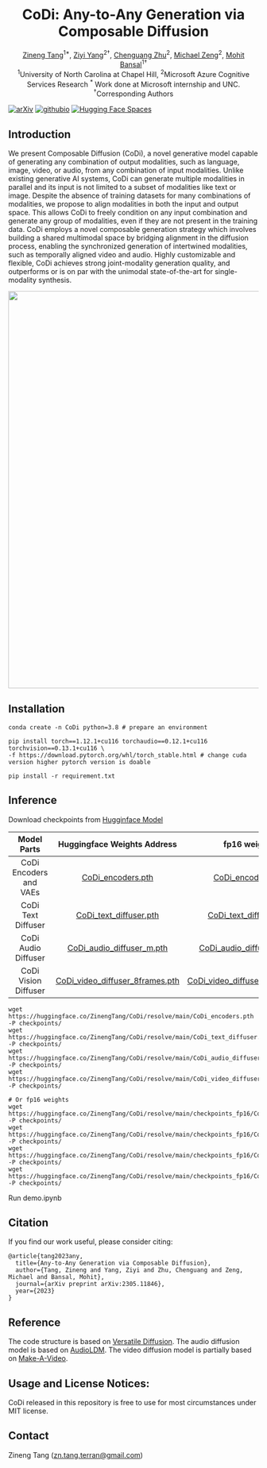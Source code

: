 <h1 align="center">CoDi: Any-to-Any Generation via Composable Diffusion</h1>
<div align="center">
  <span class="author-block">
    <a href="https://zinengtang.github.io/">Zineng Tang</a><sup>1*</sup>,</span>
  <span class="author-block">
    <a href="https://ziyi-yang.github.io/">Ziyi Yang</a><sup>2†</sup>,</span>
  <span class="author-block">
    <a href="https://www.microsoft.com/en-us/research/people/chezhu/">Chenguang Zhu</a><sup>2</sup>,
  </span>
  <span class="author-block">
    <a href="https://www.microsoft.com/en-us/research/people/nzeng/">Michael Zeng</a><sup>2</sup>,
  </span>
  <span class="author-block">
    <a href="https://www.cs.unc.edu/~mbansal/">Mohit Bansal</a><sup>1†</sup>
  </span>
</div>
<div align="center">
  <span class="author-block"><sup>1</sup>University of North Carolina at Chapel Hill,</span>
  <span class="author-block"><sup>2</sup>Microsoft Azure Cognitive Services Research</span>
  <span class="author-block"><sup>*</sup> Work done at Microsoft internship and UNC. <sup>†</sup>Corresponding Authors</span>
</div>

[![arXiv](https://img.shields.io/badge/arXiv-2305.11846-brightgreen.svg?style=flat-square)](https://arxiv.org/abs/2305.11846)  [![githubio](https://img.shields.io/badge/GitHub.io-Project_Page-blue?logo=Github&style=flat-square)](https://codi-gen.github.io/)  [![Hugging Face Spaces](https://img.shields.io/badge/%F0%9F%A4%97%20Hugging%20Face-Spaces-blue)](https://huggingface.co/ZinengTang/CoDi)

## Introduction 

We present Composable Diffusion (CoDi), a novel generative model capable of generating any combination of output modalities, such as language, image, video, or audio, from any combination of input modalities. Unlike existing generative AI systems, CoDi can generate multiple modalities in parallel and its input is not limited to a subset of modalities like text or image. Despite the absence of training datasets for many combinations of modalities, we propose to align modalities in both the input and output space. This allows CoDi to freely condition on any input combination and generate any group of modalities, even if they are not present in the training data. CoDi employs a novel composable generation strategy which involves building a shared multimodal space by bridging alignment in the diffusion process, enabling the synchronized generation of intertwined modalities, such as temporally aligned video and audio. Highly customizable and flexible, CoDi achieves strong joint-modality generation quality, and outperforms or is on par with the unimodal state-of-the-art for single-modality synthesis.  

<p align="center">
  <img align="middle" width="800" src="assets/teaser.gif"/>
</p>

## Installation
```
conda create -n CoDi python=3.8 # prepare an environment

pip install torch==1.12.1+cu116 torchaudio==0.12.1+cu116 torchvision==0.13.1+cu116 \
-f https://download.pytorch.org/whl/torch_stable.html # change cuda version higher pytorch version is doable

pip install -r requirement.txt
```

## Inference
Download checkpoints from [Hugginface Model](https://huggingface.co/ZinengTang/CoDi)

|**Model Parts**|**Huggingface Weights Address**|**fp16 weights**|
|:-------------:|:-------------:|:-------------:|
|CoDi Encoders and VAEs|[CoDi_encoders.pth](https://huggingface.co/ZinengTang/CoDi/resolve/main/CoDi_encoders.pth)|[CoDi_encoders.pth](https://huggingface.co/ZinengTang/CoDi/resolve/main/checkpoints_fp16/CoDi_encoders.pth)|
|CoDi Text Diffuser|[CoDi_text_diffuser.pth](https://huggingface.co/ZinengTang/CoDi/resolve/main/CoDi_text_diffuser.pth)|[CoDi_text_diffuser.pth](https://huggingface.co/ZinengTang/CoDi/resolve/main/checkpoints_fp16/CoDi_text_diffuser.pth)|
|CoDi Audio Diffuser|[CoDi_audio_diffuser_m.pth](https://huggingface.co/ZinengTang/CoDi/resolve/main/CoDi_audio_diffuser_m.pth)|[CoDi_audio_diffuser_m.pth](https://huggingface.co/ZinengTang/CoDi/resolve/main/checkpoints_fp16/CoDi_audio_diffuser_m.pth)|
|CoDi Vision Diffuser|[CoDi_video_diffuser_8frames.pth](https://huggingface.co/ZinengTang/CoDi/resolve/main/CoDi_video_diffuser_8frames.pth)|[CoDi_video_diffuser_8frames.pth](https://huggingface.co/ZinengTang/CoDi/resolve/main/checkpoints_fp16/CoDi_video_diffuser_8frames.pth)|


```
wget https://huggingface.co/ZinengTang/CoDi/resolve/main/CoDi_encoders.pth -P checkpoints/
wget https://huggingface.co/ZinengTang/CoDi/resolve/main/CoDi_text_diffuser.pth -P checkpoints/
wget https://huggingface.co/ZinengTang/CoDi/resolve/main/CoDi_audio_diffuser_m.pth -P checkpoints/
wget https://huggingface.co/ZinengTang/CoDi/resolve/main/CoDi_video_diffuser_8frames.pth -P checkpoints/
```

```
# Or fp16 weights
wget https://huggingface.co/ZinengTang/CoDi/resolve/main/checkpoints_fp16/CoDi_encoders.pth -P checkpoints/
wget https://huggingface.co/ZinengTang/CoDi/resolve/main/checkpoints_fp16/CoDi_text_diffuser.pth -P checkpoints/
wget https://huggingface.co/ZinengTang/CoDi/resolve/main/checkpoints_fp16/CoDi_audio_diffuser_m.pth -P checkpoints/
wget https://huggingface.co/ZinengTang/CoDi/resolve/main/checkpoints_fp16/CoDi_video_diffuser_8frames.pth -P checkpoints/
```

Run demo.ipynb

## Citation

If you find our work useful, please consider citing:
```
@article{tang2023any,
  title={Any-to-Any Generation via Composable Diffusion},
  author={Tang, Zineng and Yang, Ziyi and Zhu, Chenguang and Zeng, Michael and Bansal, Mohit},
  journal={arXiv preprint arXiv:2305.11846},
  year={2023}
}
```

## Reference

The code structure is based on [Versatile Diffusion](https://github.com/SHI-Labs/Versatile-Diffusion). The audio diffusion model is based on [AudioLDM](https://github.com/haoheliu/AudioLDM). The video diffusion model is partially based on [Make-A-Video](https://github.com/lucidrains/make-a-video-pytorch).

## Usage and License Notices:

CoDi released in this repository is free to use for most circumstances under MIT license.

## Contact

Zineng Tang (zn.tang.terran@gmail.com)
